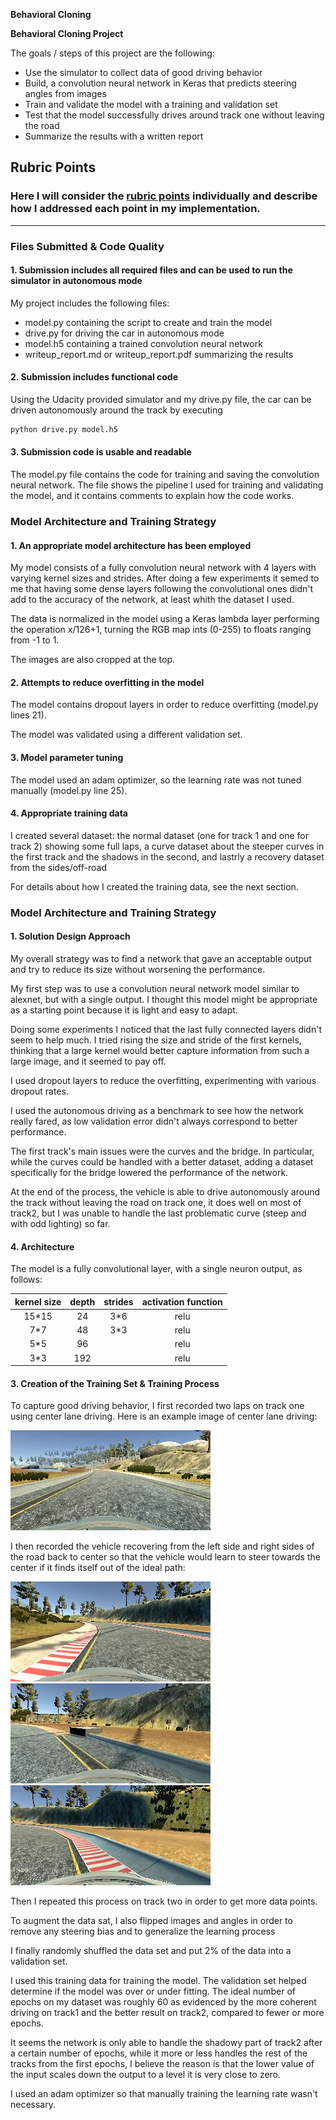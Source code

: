 **Behavioral Cloning** 

**Behavioral Cloning Project**

The goals / steps of this project are the following:
* Use the simulator to collect data of good driving behavior
* Build, a convolution neural network in Keras that predicts steering angles from images
* Train and validate the model with a training and validation set
* Test that the model successfully drives around track one without leaving the road
* Summarize the results with a written report


[//]: # (Image References)

[image3]: ./examples/offroad.jpg "Recovery Image"
[image4]: ./examples/offroad2.jpg "Recovery Image"
[image5]: ./examples/offroad3.jpg "Recovery Image"
[image2]: ./examples/normal.jpg "Normal Image"

## Rubric Points
### Here I will consider the [rubric points](https://review.udacity.com/#!/rubrics/432/view) individually and describe how I addressed each point in my implementation.  

---
### Files Submitted & Code Quality

#### 1. Submission includes all required files and can be used to run the simulator in autonomous mode

My project includes the following files:
* model.py containing the script to create and train the model
* drive.py for driving the car in autonomous mode
* model.h5 containing a trained convolution neural network 
* writeup_report.md or writeup_report.pdf summarizing the results

#### 2. Submission includes functional code
Using the Udacity provided simulator and my drive.py file, the car can be driven autonomously around the track by executing 
```sh
python drive.py model.h5
```

#### 3. Submission code is usable and readable

The model.py file contains the code for training and saving the convolution neural network. The file shows the pipeline I used for training and validating the model, and it contains comments to explain how the code works.

### Model Architecture and Training Strategy

#### 1. An appropriate model architecture has been employed

My model consists of a fully convolution neural network with 4 layers with varying kernel sizes and strides. After doing a few experiments it semed to me that having some dense layers following the convolutional ones didn't add to the accuracy of the network, at least whith the dataset I used.

The data is normalized in the model using a Keras lambda layer performing the operation x/126+1, turning the RGB map ints (0-255) to floats ranging from -1 to 1. 

The images are also cropped at the top.

#### 2. Attempts to reduce overfitting in the model

The model contains dropout layers in order to reduce overfitting (model.py lines 21). 

The model was validated using a different validation set.

#### 3. Model parameter tuning

The model used an adam optimizer, so the learning rate was not tuned manually (model.py line 25).

#### 4. Appropriate training data

I created several dataset: the normal dataset (one for track 1 and one for track 2) showing some full laps, a curve dataset about the steeper curves in the first track and the shadows in the second, and lastrly a recovery dataset from the sides/off-road

For details about how I created the training data, see the next section.

### Model Architecture and Training Strategy

#### 1. Solution Design Approach

My overall strategy was to find a network that gave an acceptable output and try to reduce its size without worsening the performance.

My first step was to use a convolution neural network model similar to alexnet, but with a single output. I thought this model might be appropriate as a starting point because it is light and easy to adapt.

Doing some experiments I noticed that the last fully connected layers didn't seem to help much. I tried rising the size and stride of the first kernels, thinking that a large kernel would better capture information from such a large image, and it seemed to pay off.

I used dropout layers to reduce the overfitting, experimenting with various dropout rates.

I used the autonomous driving as a benchmark to see how the network really fared, as low validation error didn't always correspond to better performance.

The first track's main issues were the curves and the bridge. In particular, while the curves could be handled with a better dataset, adding a dataset specifically for the bridge lowered the performance of the network.

At the end of the process, the vehicle is able to drive autonomously around the track without leaving the road on track one, it does well on most of track2, but I was unable to handle the last problematic curve (steep and with odd lighting) so far.

#### 4. Architecture

The model is a fully convolutional layer, with a single neuron output, as follows:

| kernel size | depth | strides | activation function|
|:-----------:|:-----:|:-------:|:------------------:|
|15*15        |24     |3*6      |relu                |
|7*7          |48     |3*3      |relu                |
|5*5          |96     |         |relu                |
|3*3          |192    |         |relu                |



#### 3. Creation of the Training Set & Training Process

To capture good driving behavior, I first recorded two laps on track one using center lane driving. Here is an example image of center lane driving:

![alt text][image2]

I then recorded the vehicle recovering from the left side and right sides of the road back to center so that the vehicle would learn to steer towards the center if it finds itself out of the ideal path: 

![alt text][image3]
![alt text][image4]
![alt text][image5]

Then I repeated this process on track two in order to get more data points.

To augment the data sat, I also flipped images and angles in order to remove any steering bias and to generalize the learning process


I finally randomly shuffled the data set and put 2% of the data into a validation set. 

I used this training data for training the model. The validation set helped determine if the model was over or under fitting. The ideal number of epochs on my dataset was roughly 60 as evidenced by the more coherent driving on track1 and the better result on track2, compared to fewer or more epochs.

It seems the network is only able to handle the shadowy part of track2 after a certain number of epochs, while it more or less handles the rest of the tracks from the first epochs, I believe the reason is that the lower value of the input scales down the output to a level it is very close to zero.


I used an adam optimizer so that manually training the learning rate wasn't necessary.
